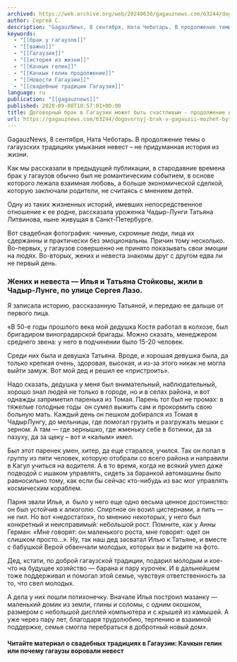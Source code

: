 ```yaml
---
archived: https://web.archive.org/web/20240630/gagauznews.com/63244/dogovornyj-brak-v-gagauzii-mozhet-byt-schastlivym-prodolzhenie-istorii.html
author: Сергей С.
description: "GagauzNews, 8 сентября, Ната Чеботарь. В продолжение темы о гагаузских традициях умыкания невест – не придуманная история из жизни. Как мы рассказали в предыдущей публикации, в стародавние времена брак у гагаузов обычно был не романтическим событием, в основе которого лежала взаимная любовь, а больше экономической сделкой, которую заключали родители, не считаясь с мнением детей. Одну из таких жизненных историй, имевших непосредственное отношение к ее родне, рассказала уроженка Чадыр-Лунги Татьяна Литвинова, ныне живущая в Санкт-Петербурге. Вот свадебная фотография: чинные, скромные люди, лица их сдержанны и практически без эмоциональны. Причин тому несколько. Во-первых, у гагаузов совершенно не принято показывать свои эмоции на […]"
keywords:
  - "[[брак у гагаузов]]"
  - "[[важно]]"
  - "[[Гагаузия]]"
  - "[[история из жизни]]"
  - "[[Качкын гелин]]"
  - "[[Качкын гелин продолжение]]"
  - "[[Новости Гагаузии]]"
  - "[[свадебные традиции Гагаузия]]"
language: ru
publication: "[[gagauznews]]"
published: 2020-09-08T10:57:01+00:00
title: Договорный брак в Гагаузии может быть счастливым - продолжение истории
url: https://gagauznews.com/63244/dogovornyj-brak-v-gagauzii-mozhet-byt-schastlivym-prodolzhenie-istorii.html
---
```


GagauzNews, 8 сентября, Ната Чеботарь. В продолжение темы о гагаузских традициях умыкания невест – не придуманная история из жизни.

Как мы рассказали в предыдущей публикации, в стародавние времена брак у гагаузов обычно был не романтическим событием, в основе которого лежала взаимная любовь, а больше экономической сделкой, которую заключали родители, не считаясь с мнением детей.

Одну из таких жизненных историй, имевших непосредственное отношение к ее родне, рассказала уроженка Чадыр-Лунги Татьяна Литвинова, ныне живущая в Санкт-Петербурге.

Вот свадебная фотография: чинные, скромные люди, лица их сдержанны и практически без эмоциональны. Причин тому несколько. Во-первых, у гагаузов совершенно не принято показывать свои эмоции на людях. Во-вторых, жених и невеста знакомы друг с другом едва ли не первый день.

### Жених и невеста — Илья и Татьяна Стойковы, жили в Чадыр-Лунге, по улице Сергея Лазо.

Я записала историю, рассказанную Татьяной, и передаю ее дальше от первого лица.

«В 50-е годы прошлого века мой дедушка Костя работал в колхозе, был бригадиром виноградарской бригады. Можно сказать, менеджером среднего звена: у него в подчинении было 15-20 человек.

Среди них была и девушка Татьяна. Вроде, и хорошая девушка была, да только крепкая очень, здоровая, высокая, и из-за этого никак не могла выйти замуж. Вот мой дед и решил ее «пристроить».

Надо сказать, дедушка у меня был внимательный, наблюдательный, хорошо знал людей не только в городе, но и в селах района, и вот однажды заприметил паренька из Томая. Парень тот был не промах: в тяжелые голодные годы  он сумел выжить сам и прокормить свою больную мать. Каждый день он пешком добирался из Томая в ЧадырЛунгу, до мельницы, где помогал грузить и разгружать мешки с зерном. А там — где зернышко, где жменьку себе в ботинки, да за пазуху, да за щеку – вот и «калым» имел.

Был этот паренек умен, хитер, да еще старался, учился. Так он попал в группу из пяти человек, которую отобрали со всего района и направили в Кагул учиться на водителя. А в то время, когда не всякий умел даже подводой с ишаком управлять, сидеть за баранкой автомашины было равносильно тому, как если бы сейчас кто-нибудь из вас мог управлять космическим кораблем.

Парня звали Илья, и  было у него еще одно весьма ценное достоинство: он был устойчив к алкоголю. Спиртное он возил цистернами, а пить — не пил. Но вот «недостаток», по мнению некоторых, у него был конкретный и неисправимый: небольшой рост. Помните, как у Анны Герман: «Мне говорят: он маленького роста, мне говорят: одет он слишком просто…». Ну, так наш дед засватал Илью к Татьяне, и вместе с бабушкой Верой обвенчали молодых, которых вы и видите на фото.

Дед, кстати, по доброй гагаузской традиции, подарил молодым и кое-что на будущее хозяйство — барана и пару курочек. И в дальнейшем тоже поддерживал и помогал этой семье, чувствуя ответственность за то, что свел молодых.

А дела у них пошли потихонечку. Вначале Илья построил мазанку — маленький домик из земли, глины и соломы, с одним окошком, размером с небольшой дисплей компьютера и с крышей из камышей. А уже через пару лет, благодаря трудолюбию, терпению и взаимной поддержке, семья смогла перебраться в добротный новый дом».

#### Читайте материал о свадебных традициях в Гагаузии: Качкын гелин или почему гагаузы воровали невест